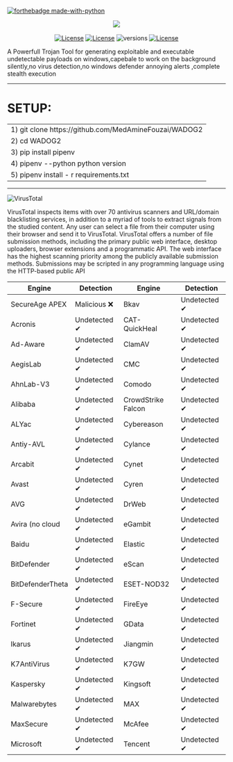 [![forthebadge made-with-python](http://ForTheBadge.com/images/badges/made-with-python.svg)](https://www.python.org/)


<p align="center"><img align="center" src="https://github.com/MedAmineFouzai/WADOG2/blob/master/wadog.png"></p>

<p align="center">

<a href="https://github.com/wasmerio/wasmer/blob/master/LICENSE">
    <img src="https://img.shields.io/badge/License-Zlib-lightgrey.svg" alt="License" valign="middle"></a>
<a href="https://github.com/wasmerio/wasmer/blob/master/LICENSE">
    <img src="https://img.shields.io/badge/License-GPL%20v2-blue.svg" alt="License" valign="middle"></a>   
 <img src="https://camo.githubusercontent.com/ba2171fe9ab58bba2f169b740c35c26bd3cb4241/68747470733a2f2f696d672e736869656c64732e696f2f707970692f707976657273696f6e732f70796261646765732e737667" alt="versions" data-canonical-src="https://img.shields.io/pypi/pyversions/pybadges.svg" valign="middle" >
<a href="https://github.com/wasmerio/wasmer/blob/master/LICENSE">
    <img src="https://img.shields.io/badge/Maintained%3F-yes-green.svg" alt="License" valign="middle"></a>  

    
</p>

A Powerfull Trojan Tool  for generating exploitable and executable undetectable payloads on windows,capebale to work on the background silently,no virus detection,no  windows defender annoying alerts ,complete stealth execution 

---------------------------------------

# SETUP:
<table>
 <tr>
  <td> 1) git clone https://github.com/MedAmineFouzai/WADOG2 </td> 
 </tr>
 <tr>
  <td> 2) cd WADOG2</td>
 </tr>
 <tr>
  <td> 3) pip install pipenv</td> 
 </tr>
 <tr>
  <td> 4) pipenv --python python version</td>
 </tr>
 <tr>
  <td> 5) pipenv install - r requirements.txt</td>
 </tr>
 </table>
 
 ---------------------------------------------
 
<div class="logo">
            <img alt="VirusTotal" class="vt-logo" src="https://www.virustotal.com/gui/images/logo.svg">
</div>

VirusTotal inspects items with over 70 antivirus scanners and URL/domain blacklisting services, in addition to a myriad of tools to extract signals from the studied content. Any user can select a file from their computer using their browser and send it to VirusTotal. VirusTotal offers a number of file submission methods, including the primary public web interface, desktop uploaders, browser extensions and a programmatic API. The web interface has the highest scanning priority among the publicly available submission methods. Submissions may be scripted in any programming language using the HTTP-based public API

|     Engine      |  Detection |       Engine     |  Detection  |
|-----------------|------------|------------------|-------------|
|SecureAge APEX   |Malicious ❌|Bkav              |Undetected ✔|
|Acronis          |Undetected ✔|   CAT-QuickHeal  |Undetected ✔|
|Ad-Aware         |Undetected ✔|ClamAV            |Undetected ✔|
|AegisLab         |Undetected ✔|CMC               |Undetected ✔|
|AhnLab-V3        |Undetected ✔|Comodo            |Undetected ✔|
|Alibaba          |Undetected ✔|CrowdStrike Falcon|Undetected ✔|
|ALYac            |Undetected ✔|Cybereason        |Undetected ✔|
|Antiy-AVL        |Undetected ✔|Cylance           |Undetected ✔|
|Arcabit          |Undetected ✔|Cynet             |Undetected ✔|
|Avast            |Undetected ✔|Cyren             |Undetected ✔|
|AVG              |Undetected ✔|DrWeb             |Undetected ✔|
|Avira (no cloud  |Undetected ✔|eGambit           |Undetected ✔|
|Baidu            |Undetected ✔|Elastic           |Undetected ✔|
|BitDefender      |Undetected ✔|eScan             |Undetected ✔|
|BitDefenderTheta |Undetected ✔|ESET-NOD32        |Undetected ✔|
|F-Secure         |Undetected ✔| FireEye          |Undetected ✔|
|Fortinet         |Undetected ✔|GData             |Undetected ✔|
|Ikarus           |Undetected ✔|Jiangmin          |Undetected ✔|
|K7AntiVirus      |Undetected ✔|K7GW              |Undetected ✔|
|Kaspersky        |Undetected ✔|Kingsoft          |Undetected ✔|
|Malwarebytes     |Undetected ✔|MAX               |Undetected ✔|
|MaxSecure        |Undetected ✔|McAfee            |Undetected ✔|
|Microsoft        |Undetected ✔|Tencent           |Undetected ✔|


